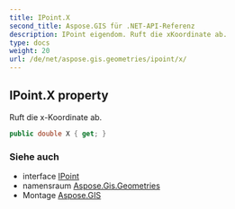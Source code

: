 ```yaml
---
title: IPoint.X
second_title: Aspose.GIS für .NET-API-Referenz
description: IPoint eigendom. Ruft die xKoordinate ab.
type: docs
weight: 20
url: /de/net/aspose.gis.geometries/ipoint/x/
---
```

## IPoint.X property

Ruft die x-Koordinate ab.

```csharp
public double X { get; }
```

### Siehe auch

* interface [IPoint](../)
* namensraum [Aspose.Gis.Geometries](../../ipoint/)
* Montage [Aspose.GIS](../../../)


